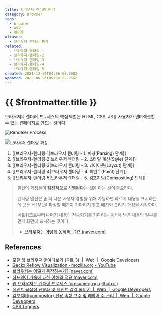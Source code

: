 ```yaml
---
title: 브라우저 렌더링 원리
category: Browser
tags:
  - browser
  - web
  - 렌더링
aliases:
  - 브라우저 렌더링 원리
related:
  - 브라우저-렌더링-1
  - 브라우저-렌더링-2
  - 브라우저-렌더링-3
  - 브라우저-렌더링-4
  - 브라우저-렌더링-5
created: 2021-12-30T04:06:00.000Z
updated: 2022-09-05T05:04:22.255Z
---
```


# {{ $frontmatter.title }}

브라우저의 렌더러 프로세스의 핵심 역할은 HTML, CSS, JS를 사용자가 인터렉션할 수 있는 웹페이지로 만드는 것이다.

![Renderer Process](https://developers.google.com/web/updates/images/inside-browser/part3/renderer.png?hl=ko)

![브라우저 렌더링 과정](https://developers.google.com/web/fundamentals/performance/rendering/images/simplify-paint-complexity-and-reduce-paint-areas/frame.jpg)

1. [[브라우저-렌더링-1|브라우저 렌더링 - 1. 파싱(Parsing) 단계]]
2. [[브라우저-렌더링-2|브라우저 렌더링 - 2. 스타일 계산(Style) 단계]]
3. [[브라우저-렌더링-3|브라우저 렌더링 - 3. 레이아웃(Layout) 단계]]
4. [[브라우저-렌더링-4|브라우저 렌더링 - 4. 페인트(Paint) 단계]]
5. [[브라우저-렌더링-5|브라우저 렌더링 - 5. 컴포지팅(Compositing) 단계]]

> 일련의 과정들이 **점진적으로 진행된다**는 것을 아는 것이 중요하다.
>
> 렌더링 엔진은 좀 더 나은 사용자 경험을 위해 가능하면 빠르게 내용을 표시하는데 모든 HTML을 파싱할 때까지 기다리지 않고 배치와 그리기 과정을 시작한다.
>
> 네트워크로부터 나머지 내용이 전송되기를 기다리는 동시에 받은 내용의 일부를 먼저 화면에 표시하는 것이다.
>
> - [브라우저는 어떻게 동작하는가? (naver.com)](https://d2.naver.com/helloworld/59361)

## References

- [모던 웹 브라우저 들여다보기 (파트 3)  |  Web  |  Google Developers](https://developers.google.com/web/updates/2018/09/inside-browser-part3?hl=ko)
- [Gecko Reflow Visualization - mozilla.org - YouTube](https://www.youtube.com/watch?v=ZTnIxIA5KGw)
- [브라우저는 어떻게 동작하는가? (naver.com)](https://d2.naver.com/helloworld/59361)
- [하드웨어 가속에 대한 이해와 적용 (naver.com)](https://d2.naver.com/helloworld/2061385)
- [웹 브라우저는 렌더링 프로세스 (cresumerjang.github.io)](https://cresumerjang.github.io/2019/06/24/critical-rendering-path/)
- [페인트 복잡성 단순화 및 페인트 영역 줄이기  |  Web  |  Google Developers](https://developers.google.com/web/fundamentals/performance/rendering/simplify-paint-complexity-and-reduce-paint-areas?hl=ko)
- [컴포지터(compositor) 전용 속성 고수 및 레이어 수 관리  |  Web  |  Google Developers](https://developers.google.com/web/fundamentals/performance/rendering/stick-to-compositor-only-properties-and-manage-layer-count?hl=ko)
- [CSS Triggers](https://csstriggers.com/)
